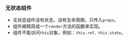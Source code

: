 ### 无状态组件
- 无状态组件没有状态，没有生命周期，只传入```props```。
- 组件被精简成一个```render```方法的函数来实现。
- 组件不能访问```this```对象，例如：```this.ref、this.state```。
